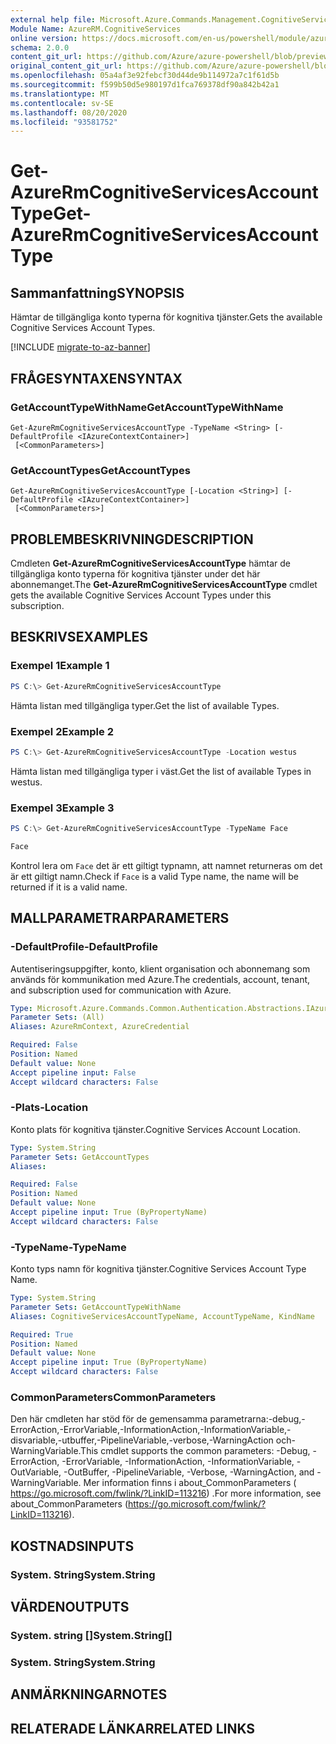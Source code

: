 ```yaml
---
external help file: Microsoft.Azure.Commands.Management.CognitiveServices.dll-Help.xml
Module Name: AzureRM.CognitiveServices
online version: https://docs.microsoft.com/en-us/powershell/module/azurerm.cognitiveservices/get-azurermcognitiveservicesaccounttype
schema: 2.0.0
content_git_url: https://github.com/Azure/azure-powershell/blob/preview/src/ResourceManager/CognitiveServices/Commands.Management.CognitiveServices/help/Get-AzureRmCognitiveServicesAccountType.md
original_content_git_url: https://github.com/Azure/azure-powershell/blob/preview/src/ResourceManager/CognitiveServices/Commands.Management.CognitiveServices/help/Get-AzureRmCognitiveServicesAccountType.md
ms.openlocfilehash: 05a4af3e92febcf30d44de9b114972a7c1f61d5b
ms.sourcegitcommit: f599b50d5e980197d1fca769378df90a842b42a1
ms.translationtype: MT
ms.contentlocale: sv-SE
ms.lasthandoff: 08/20/2020
ms.locfileid: "93581752"
---
```

# <span data-ttu-id="12f6d-101">Get-AzureRmCognitiveServicesAccountType</span><span class="sxs-lookup"><span data-stu-id="12f6d-101">Get-AzureRmCognitiveServicesAccountType</span></span>

## <span data-ttu-id="12f6d-102">Sammanfattning</span><span class="sxs-lookup"><span data-stu-id="12f6d-102">SYNOPSIS</span></span>
<span data-ttu-id="12f6d-103">Hämtar de tillgängliga konto typerna för kognitiva tjänster.</span><span class="sxs-lookup"><span data-stu-id="12f6d-103">Gets the available Cognitive Services Account Types.</span></span>

[!INCLUDE [migrate-to-az-banner](../../includes/migrate-to-az-banner.md)]

## <span data-ttu-id="12f6d-104">FRÅGESYNTAXEN</span><span class="sxs-lookup"><span data-stu-id="12f6d-104">SYNTAX</span></span>

### <span data-ttu-id="12f6d-105">GetAccountTypeWithName</span><span class="sxs-lookup"><span data-stu-id="12f6d-105">GetAccountTypeWithName</span></span>
```
Get-AzureRmCognitiveServicesAccountType -TypeName <String> [-DefaultProfile <IAzureContextContainer>]
 [<CommonParameters>]
```

### <span data-ttu-id="12f6d-106">GetAccountTypes</span><span class="sxs-lookup"><span data-stu-id="12f6d-106">GetAccountTypes</span></span>
```
Get-AzureRmCognitiveServicesAccountType [-Location <String>] [-DefaultProfile <IAzureContextContainer>]
 [<CommonParameters>]
```

## <span data-ttu-id="12f6d-107">PROBLEMBESKRIVNING</span><span class="sxs-lookup"><span data-stu-id="12f6d-107">DESCRIPTION</span></span>
<span data-ttu-id="12f6d-108">Cmdleten **Get-AzureRmCognitiveServicesAccountType** hämtar de tillgängliga konto typerna för kognitiva tjänster under det här abonnemanget.</span><span class="sxs-lookup"><span data-stu-id="12f6d-108">The **Get-AzureRmCognitiveServicesAccountType** cmdlet gets the available Cognitive Services Account Types under this subscription.</span></span>

## <span data-ttu-id="12f6d-109">BESKRIVS</span><span class="sxs-lookup"><span data-stu-id="12f6d-109">EXAMPLES</span></span>

### <span data-ttu-id="12f6d-110">Exempel 1</span><span class="sxs-lookup"><span data-stu-id="12f6d-110">Example 1</span></span>
```powershell
PS C:\> Get-AzureRmCognitiveServicesAccountType
```

<span data-ttu-id="12f6d-111">Hämta listan med tillgängliga typer.</span><span class="sxs-lookup"><span data-stu-id="12f6d-111">Get the list of available Types.</span></span>

### <span data-ttu-id="12f6d-112">Exempel 2</span><span class="sxs-lookup"><span data-stu-id="12f6d-112">Example 2</span></span>
```powershell
PS C:\> Get-AzureRmCognitiveServicesAccountType -Location westus
```

<span data-ttu-id="12f6d-113">Hämta listan med tillgängliga typer i väst.</span><span class="sxs-lookup"><span data-stu-id="12f6d-113">Get the list of available Types in westus.</span></span>

### <span data-ttu-id="12f6d-114">Exempel 3</span><span class="sxs-lookup"><span data-stu-id="12f6d-114">Example 3</span></span>
```powershell
PS C:\> Get-AzureRmCognitiveServicesAccountType -TypeName Face

Face
```

<span data-ttu-id="12f6d-115">Kontrol lera om `Face` det är ett giltigt typnamn, att namnet returneras om det är ett giltigt namn.</span><span class="sxs-lookup"><span data-stu-id="12f6d-115">Check if `Face` is a valid Type name, the name will be returned if it is a valid name.</span></span>

## <span data-ttu-id="12f6d-116">MALLPARAMETRAR</span><span class="sxs-lookup"><span data-stu-id="12f6d-116">PARAMETERS</span></span>

### <span data-ttu-id="12f6d-117">-DefaultProfile</span><span class="sxs-lookup"><span data-stu-id="12f6d-117">-DefaultProfile</span></span>
<span data-ttu-id="12f6d-118">Autentiseringsuppgifter, konto, klient organisation och abonnemang som används för kommunikation med Azure.</span><span class="sxs-lookup"><span data-stu-id="12f6d-118">The credentials, account, tenant, and subscription used for communication with Azure.</span></span>

```yaml
Type: Microsoft.Azure.Commands.Common.Authentication.Abstractions.IAzureContextContainer
Parameter Sets: (All)
Aliases: AzureRmContext, AzureCredential

Required: False
Position: Named
Default value: None
Accept pipeline input: False
Accept wildcard characters: False
```

### <span data-ttu-id="12f6d-119">-Plats</span><span class="sxs-lookup"><span data-stu-id="12f6d-119">-Location</span></span>
<span data-ttu-id="12f6d-120">Konto plats för kognitiva tjänster.</span><span class="sxs-lookup"><span data-stu-id="12f6d-120">Cognitive Services Account Location.</span></span>

```yaml
Type: System.String
Parameter Sets: GetAccountTypes
Aliases:

Required: False
Position: Named
Default value: None
Accept pipeline input: True (ByPropertyName)
Accept wildcard characters: False
```

### <span data-ttu-id="12f6d-121">-TypeName</span><span class="sxs-lookup"><span data-stu-id="12f6d-121">-TypeName</span></span>
<span data-ttu-id="12f6d-122">Konto typs namn för kognitiva tjänster.</span><span class="sxs-lookup"><span data-stu-id="12f6d-122">Cognitive Services Account Type Name.</span></span>

```yaml
Type: System.String
Parameter Sets: GetAccountTypeWithName
Aliases: CognitiveServicesAccountTypeName, AccountTypeName, KindName

Required: True
Position: Named
Default value: None
Accept pipeline input: True (ByPropertyName)
Accept wildcard characters: False
```

### <span data-ttu-id="12f6d-123">CommonParameters</span><span class="sxs-lookup"><span data-stu-id="12f6d-123">CommonParameters</span></span>
<span data-ttu-id="12f6d-124">Den här cmdleten har stöd för de gemensamma parametrarna:-debug,-ErrorAction,-ErrorVariable,-InformationAction,-InformationVariable,-disvariable,-utbuffer,-PipelineVariable,-verbose,-WarningAction och-WarningVariable.</span><span class="sxs-lookup"><span data-stu-id="12f6d-124">This cmdlet supports the common parameters: -Debug, -ErrorAction, -ErrorVariable, -InformationAction, -InformationVariable, -OutVariable, -OutBuffer, -PipelineVariable, -Verbose, -WarningAction, and -WarningVariable.</span></span> <span data-ttu-id="12f6d-125">Mer information finns i about_CommonParameters ( https://go.microsoft.com/fwlink/?LinkID=113216) .</span><span class="sxs-lookup"><span data-stu-id="12f6d-125">For more information, see about_CommonParameters (https://go.microsoft.com/fwlink/?LinkID=113216).</span></span>

## <span data-ttu-id="12f6d-126">KOSTNADS</span><span class="sxs-lookup"><span data-stu-id="12f6d-126">INPUTS</span></span>

### <span data-ttu-id="12f6d-127">System. String</span><span class="sxs-lookup"><span data-stu-id="12f6d-127">System.String</span></span>

## <span data-ttu-id="12f6d-128">VÄRDEN</span><span class="sxs-lookup"><span data-stu-id="12f6d-128">OUTPUTS</span></span>

### <span data-ttu-id="12f6d-129">System. string []</span><span class="sxs-lookup"><span data-stu-id="12f6d-129">System.String[]</span></span>

### <span data-ttu-id="12f6d-130">System. String</span><span class="sxs-lookup"><span data-stu-id="12f6d-130">System.String</span></span>

## <span data-ttu-id="12f6d-131">ANMÄRKNINGAR</span><span class="sxs-lookup"><span data-stu-id="12f6d-131">NOTES</span></span>

## <span data-ttu-id="12f6d-132">RELATERADE LÄNKAR</span><span class="sxs-lookup"><span data-stu-id="12f6d-132">RELATED LINKS</span></span>
